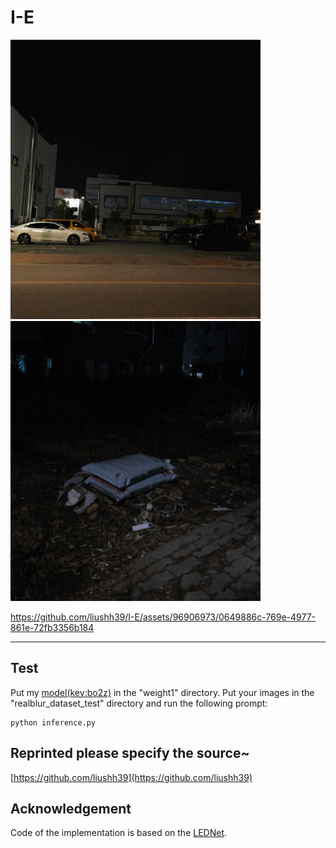 # I-E

<img src="https://github.com/liushh39/I-E/blob/main/1.gif" width="400">    <img src="https://github.com/liushh39/I-E/blob/main/2.gif" width="400">

https://github.com/liushh39/I-E/assets/96906973/0649886c-769e-4977-861e-72fb3356b184


</div>

---
## Test
Put my [model(key:bo2z)](https://pan.baidu.com/s/1pPNmtGPM-2Iek2-HDBtM6w?pwd=bo2z) in the "weight1" directory.
Put your images in the "realblur_dataset_test" directory and run the following prompt: 
```
python inference.py
```
## Reprinted please specify the source~
[https://github.com/liushh39](https://github.com/liushh39)

## Acknowledgement
Code of the implementation is based on the [LEDNet](https://github.com/sczhou/LEDNet).

